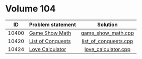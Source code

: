 # Volume 104

|  ID   |   Problem statement   |         Solution          |
|:-----:|:----------------------|:-------------------------:|
| 10400 | [Game Show Math][]    | [game_show_math.cpp][]    |
| 10420 | [List of Conquests][] | [list_of_conquests.cpp][] |
| 10424 | [Love Calculator][]   | [love_calculator.cpp][]   |

[Game Show Math]:    http://uva.onlinejudge.org/index.php?option=com_onlinejudge&Itemid=8&category=16&page=show_problem&problem=1341
[List of Conquests]: http://uva.onlinejudge.org/index.php?option=com_onlinejudge&Itemid=8&category=16&page=show_problem&problem=1361
[Love Calculator]:   http://uva.onlinejudge.org/index.php?option=com_onlinejudge&Itemid=8&category=16&page=show_problem&problem=1365

[game_show_math.cpp]:    game_show_math.cpp
[list_of_conquests.cpp]: list_of_conquests.cpp
[love_calculator.cpp]:   love_calculator.cpp
